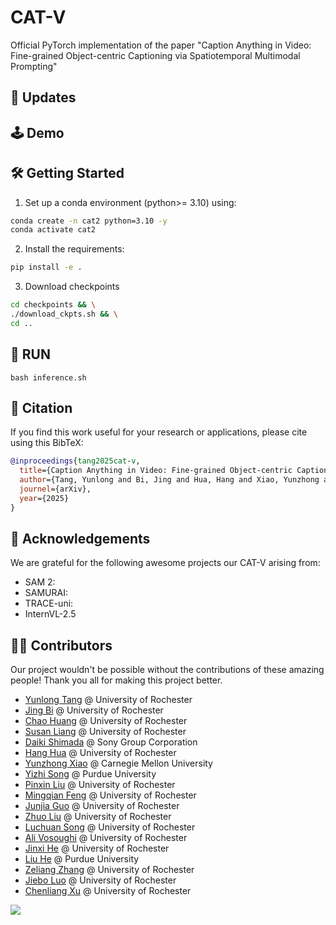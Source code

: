 # CAT-V
Official PyTorch implementation of the paper "Caption Anything in Video: Fine-grained Object-centric Captioning via Spatiotemporal Multimodal Prompting"

## 🚀 Updates

## 🕹️ Demo

## 🛠️ Getting Started

1. Set up a conda environment (python>= 3.10) using:

```bash
conda create -n cat2 python=3.10 -y
conda activate cat2
```

2. Install the requirements:

```bash
pip install -e .
```

3. Download checkpoints

```bash
cd checkpoints && \
./download_ckpts.sh && \
cd ..
```

## 🏃 RUN

```
bash inference.sh
```


## 📖 Citation
If you find this work useful for your research or applications, please cite using this BibTeX:

```bibtex
@inproceedings{tang2025cat-v,
  title={Caption Anything in Video: Fine-grained Object-centric Captioning via Spatiotemporal Multimodal Prompting},
  author={Tang, Yunlong and Bi, Jing and Hua, Hang and Xiao, Yunzhong and Song, Yizhi and Liu, Pinxin and Huang, Chao and Feng, Mingqian and Guo, Junjia and Liu, Zhuo and Song, Luchuan and Liang, Susan and Shimada, Daiki and Vosoughi, Ali and He, Jinxi and He, Liu and Zhang, Zeliang and Luo, Jiebo and Xu, Chenliang},
  journel={arXiv},
  year={2025}
}
```


## 🙏 Acknowledgements
We are grateful for the following awesome projects our CAT-V arising from:

- SAM 2: 
- SAMURAI:
- TRACE-uni:
- InternVL-2.5


## 👩‍💻 Contributors
Our project wouldn't be possible without the contributions of these amazing people! Thank you all for making this project better.

- [Yunlong Tang](https://yunlong10.github.io/) @ University of Rochester
- [Jing Bi](https://scholar.google.com/citations?user=ZyCYhUkAAAAJ) @ University of Rochester
- [Chao Huang](https://wikichao.github.io/) @ University of Rochester
- [Susan Liang](https://liangsusan-git.github.io/) @ University of Rochester
- [Daiki Shimada](https://scholar.google.co.jp/citations?user=1uAwouQAAAAJ) @ Sony Group Corporation
- [Hang Hua](https://hanghuacs.notion.site/Hang-Hua-151c5b68f62980e8884febf1b5c1d4a9) @ University of Rochester
- [Yunzhong Xiao](https://shawn-yzxiao.github.io/) @ Carnegie Mellon University
- [Yizhi Song](https://song630.github.io/yizhisong.github.io/) @ Purdue University
- [Pinxin Liu](https://andypinxinliu.github.io/) @ University of Rochester
- [Mingqian Feng](https://fmmarkmq.github.io/) @ University of Rochester
- [Junjia Guo](https://doujiangter.github.io/JunjiaGuo.github.io/) @ University of Rochester
- [Zhuo Liu](https://joeliuz6.github.io/) @ University of Rochester
- [Luchuan Song](https://songluchuan.github.io/) @ University of Rochester
- [Ali Vosoughi](https://alivosoughi.com/) @ University of Rochester
- [Jinxi He](https://gingin520.github.io/) @ University of Rochester
- [Liu He](https://arking1995.github.io/) @ Purdue University
- [Zeliang Zhang](https://zhangaipi.github.io/) @ University of Rochester
- [Jiebo Luo](https://www.cs.rochester.edu/u/jluo/) @ University of Rochester
- [Chenliang Xu](https://www.cs.rochester.edu/~cxu22/index.html) @ University of Rochester



<a href="https://github.com/yunlong10/CAT-2/graphs/contributors">
  <img src="https://contrib.rocks/image?repo=yunlong10/CAT-2" />
</a>
